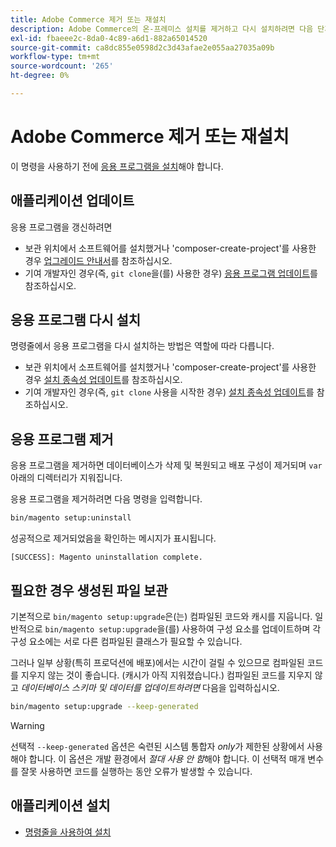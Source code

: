 ```yaml
---
title: Adobe Commerce 제거 또는 재설치
description: Adobe Commerce의 온-프레미스 설치를 제거하고 다시 설치하려면 다음 단계를 따르십시오.
exl-id: fbaeee2c-8da0-4c89-a6d1-882a65014520
source-git-commit: ca8dc855e0598d2c3d43afae2e055aa27035a09b
workflow-type: tm+mt
source-wordcount: '265'
ht-degree: 0%

---
```


# Adobe Commerce 제거 또는 재설치

이 명령을 사용하기 전에 [응용 프로그램을 설치](../tutorials/install.md)해야 합니다.

## 애플리케이션 업데이트

응용 프로그램을 갱신하려면

* 보관 위치에서 소프트웨어를 설치했거나 &#39;composer-create-project&#39;를 사용한 경우 [업그레이드 안내서](../../upgrade/overview.md)를 참조하십시오.
* 기여 개발자인 경우(즉, `git clone`을(를) 사용한 경우) [응용 프로그램 업데이트](../../upgrade/developer/git-installs.md)를 참조하십시오.

## 응용 프로그램 다시 설치

명령줄에서 응용 프로그램을 다시 설치하는 방법은 역할에 따라 다릅니다.

* 보관 위치에서 소프트웨어를 설치했거나 &#39;composer-create-project&#39;를 사용한 경우 [설치 종속성 업데이트](https://developer.adobe.com/commerce/contributor/guides/install/update-dependencies/)를 참조하십시오.
* 기여 개발자인 경우(즉, `git clone` 사용을 시작한 경우) [설치 종속성 업데이트](https://developer.adobe.com/commerce/contributor/guides/install/update-dependencies/)를 참조하십시오.

## 응용 프로그램 제거

응용 프로그램을 제거하면 데이터베이스가 삭제 및 복원되고 배포 구성이 제거되며 `var` 아래의 디렉터리가 지워집니다.

응용 프로그램을 제거하려면 다음 명령을 입력합니다.

```bash
bin/magento setup:uninstall
```

성공적으로 제거되었음을 확인하는 메시지가 표시됩니다.

```
[SUCCESS]: Magento uninstallation complete.
```

## 필요한 경우 생성된 파일 보관

기본적으로 `bin/magento setup:upgrade`은(는) 컴파일된 코드와 캐시를 지웁니다. 일반적으로 `bin/magento setup:upgrade`을(를) 사용하여 구성 요소를 업데이트하며 각 구성 요소에는 서로 다른 컴파일된 클래스가 필요할 수 있습니다.

그러나 일부 상황(특히 프로덕션에 배포)에서는 시간이 걸릴 수 있으므로 컴파일된 코드를 지우지 않는 것이 좋습니다. (캐시가 아직 지워졌습니다.) 컴파일된 코드를 지우지 않고 *데이터베이스 스키마 및 데이터를 업데이트하려면* 다음을 입력하십시오.

```bash
bin/magento setup:upgrade --keep-generated
```

>[!WARNING]
>
>선택적 `--keep-generated` 옵션은 숙련된 시스템 통합자 *only*&#x200B;가 제한된 상황에서 사용해야 합니다. 이 옵션은 개발 환경에서 *절대 사용 안 함*&#x200B;해야 합니다. 이 선택적 매개 변수를 잘못 사용하면 코드를 실행하는 동안 오류가 발생할 수 있습니다.

## 애플리케이션 설치

* [명령줄을 사용하여 설치](../advanced.md)
